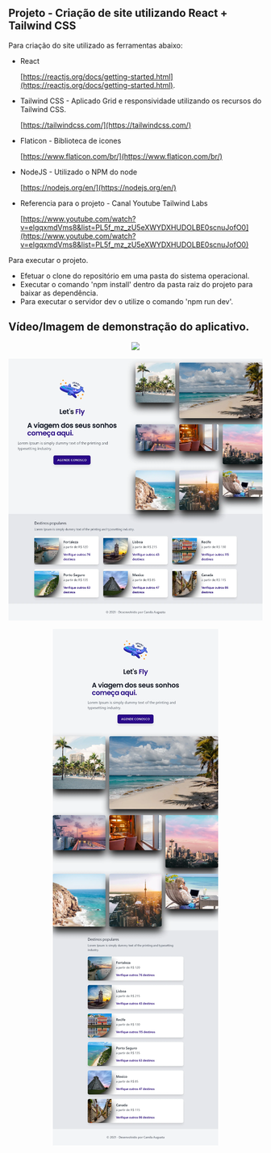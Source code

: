 ## Projeto - Criação de site utilizando React + Tailwind CSS

Para criação do site utilizado as ferramentas abaixo:

- React 

   [https://reactjs.org/docs/getting-started.html](https://reactjs.org/docs/getting-started.html).

- Tailwind CSS - Aplicado Grid e responsividade utilizando os recursos do Tailwind CSS.

   [https://tailwindcss.com/](https://tailwindcss.com/)

- Flaticon - Biblioteca de icones

   [https://www.flaticon.com/br/](https://www.flaticon.com/br/)

- NodeJS - Utilizado o NPM do node 

   [https://nodejs.org/en/](https://nodejs.org/en/)

- Referencia para o projeto - Canal Youtube Tailwind Labs 

   [https://www.youtube.com/watch?v=elgqxmdVms8&list=PL5f_mz_zU5eXWYDXHUDOLBE0scnuJofO0](https://www.youtube.com/watch?v=elgqxmdVms8&list=PL5f_mz_zU5eXWYDXHUDOLBE0scnuJofO0)


Para executar o projeto.

- Efetuar o clone do repositório em uma pasta do sistema operacional.
- Executar o comando 'npm install' dentro da pasta raiz do projeto para baixar as dependência.
- Para executar o servidor dev o utilize o comando 'npm run dev'.



## Vídeo/Imagem de demonstração do aplicativo.

<p align="center">
   <img src="https://github.com/camila-github/projeto-react-tailwind-css/blob/main/docs/video-mobile-.webp"/>
</p>

<p align="center" width="400px">
   <img src="https://github.com/camila-github/projeto-react-tailwind-css/blob/main/docs/img-desk.webp"/>
</p>

<p align="center" width="50px">
   <img src="https://github.com/camila-github/projeto-react-tailwind-css/blob/main/docs/img-responsive.webp"/>
</p>
